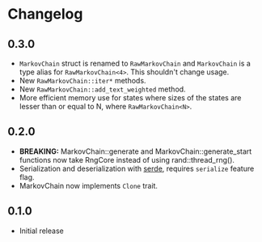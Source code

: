 # Changelog

## 0.3.0

- `MarkovChain` struct is renamed to `RawMarkovChain` and `MarkovChain` is a type alias for `RawMarkovChain<4>`. This shouldn't change usage.
- New `RawMarkovChain::iter*` methods.
- New `RawMarkovChain::add_text_weighted` method.
- More efficient memory use for states where sizes of the states are lesser than or equal to N, where `RawMarkovChain<N>`.

## 0.2.0

- **BREAKING:** MarkovChain::generate and MarkovChain::generate_start functions now take RngCore instead of using rand::thread_rng().
- Serialization and deserialization with [serde](https://docs.rs/serde/latest/serde/), requires `serialize` feature flag.
- MarkovChain now implements `Clone` trait.

## 0.1.0

- Initial release